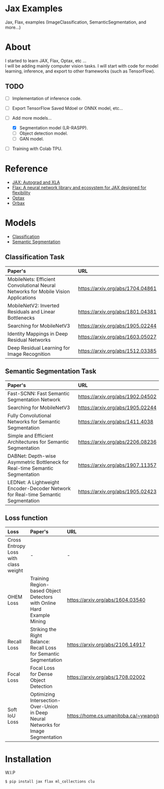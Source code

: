 # Jax Examples
Jax, Flax, examples (ImageClassification, SemanticSegmentation, and more...)

# About

I started to learn JAX, Flax, Optax, etc ...  
I will be adding mainly computer vision tasks. I will start with code for model learning, inference, and export to other frameworks (such as TensorFlow).

## TODO

- [ ] Implementation of inference code.
- [ ] Export TensorFlow Saved Mdoel or ONNX model, etc...
- [ ] Add more models...
  - [x] Segmentation model (LR-RASPP).
  - [ ] Object detection model.
  - [ ] GAN model.
- [ ] Training with Colab TPU.


# Reference
- [JAX: Autograd and XLA](https://github.com/google/jax)
- [Flax: A neural network library and ecosystem for JAX designed for flexibility](https://github.com/google/flax)
- [Optax](https://github.com/deepmind/optax)
- [Orbax](https://github.com/google/orbax/tree/main)

# Models

- [Classification](classification)
- [Semantic Segmentation](segmentation)

## Classification Task

| Paper's | URL |
|:-- |:--|
| MobileNets: Efficient Convolutional Neural Networks for Mobile Vision Applications | https://arxiv.org/abs/1704.04861 |
| MobileNetV2: Inverted Residuals and Linear Bottlenecks | https://arxiv.org/abs/1801.04381 |
| Searching for MobileNetV3 | https://arxiv.org/abs/1905.02244 |
| Identity Mappings in Deep Residual Networks | https://arxiv.org/abs/1603.05027 |
| Deep Residual Learning for Image Recognition | https://arxiv.org/abs/1512.03385 |

## Semantic Segmentation Task

| Paper's | URL |
|:-- |:--|
| Fast-SCNN: Fast Semantic Segmentation Network | https://arxiv.org/abs/1902.04502 |
| Searching for MobileNetV3 | https://arxiv.org/abs/1905.02244 |
| Fully Convolutional Networks for Semantic Segmentation | https://arxiv.org/abs/1411.4038 |
| Simple and Efficient Architectures for Semantic Segmentation | https://arxiv.org/abs/2206.08236 |
| DABNet: Depth-wise Asymmetric Bottleneck for Real-time Semantic Segmentation | https://arxiv.org/abs/1907.11357 |
| LEDNet: A Lightweight Encoder-Decoder Network for Real-time Semantic Segmentation | https://arxiv.org/abs/1905.02423 |

## Loss function
| Loss | Paper's | URL | Task |
|:--|:-- |:--|:--|
| Cross Entropy Loss with class weight | - | - | Semantic Segmentation |
| OHEM Loss | Training Region-based Object Detectors with Online Hard Example Mining | https://arxiv.org/abs/1604.03540 | Semantic Segmentation |
| Recall Loss | Striking the Right Balance: Recall Loss for Semantic Segmentation | https://arxiv.org/abs/2106.14917 | Semantic Segmentation |
| Focal Loss | Focal Loss for Dense Object Detection | https://arxiv.org/abs/1708.02002 | Semantic Segmentation |
| Soft IoU Loss | Optimizing Intersection-Over-Union in Deep Neural Networks for Image Segmentation | https://home.cs.umanitoba.ca/~ywang/papers/isvc16.pdf | Semantic Segmentation |

# Installation

W.I.P
```
$ pip install jax flax ml_collections clu
```
